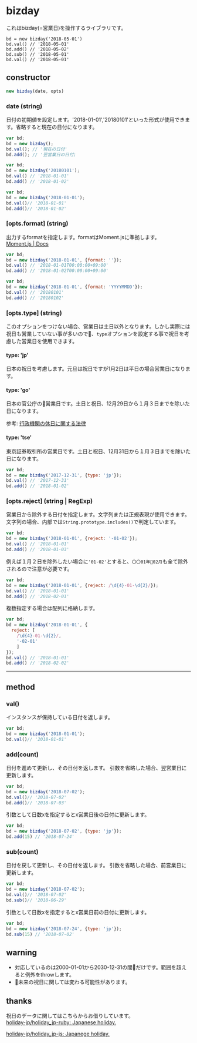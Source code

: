 # bizday

これはbizday(=営業日)を操作するライブラリです。

```
bd = new bizday('2018-05-01')
bd.val() // '2018-05-01'
bd.add() // '2018-05-02'
bd.sub() // '2018-05-01'
bd.val() // '2018-05-01'
```

## constructor

```js
new bizday(date, opts)
```

### date (string)
日付の初期値を設定します。'2018-01-01','20180101'といった形式が使用できます。省略すると現在の日付になります。

```js
var bd;
bd = new bizday();
bd.val(); // '現在の日付'
bd.add(); // '翌営業日の日付;
```

```js
var bd;
bd = new bizday('20180101');
bd.val() // '2018-01-01'
bd.add() // '2018-01-02'
```

```js
var bd;
bd = new bizday('2018-01-01');
bd.val()// '2018-01-01'
bd.add()// '2018-01-02'
```

### [opts.format] (string)
出力するformatを指定します。formatはMoment.jsに準拠します。  
[Moment\.js \| Docs](http://momentjs.com/docs/#/displaying/format/)


```js
var bd;
bd = new bizday('2018-01-01', {format: ''});
bd.val() // '2018-01-01T00:00:00+09:00'
bd.add() // '2018-01-02T00:00:00+09:00'
```

```js
var bd;
bd = new bizday('2018-01-01', {format: 'YYYYMMDD'});
bd.val() // '20180101'
bd.add() // '20180102'
```


### [opts.type] (string)
このオプションをつけない場合、営業日は土日以外となります。しかし実際には祝日も営業していない事が多いので、`type`オプションを設定する事で祝日を考慮した営業日を使用できます。

#### type: 'jp'
日本の祝日を考慮します。元旦は祝日ですが1月2日は平日の場合営業日になります。

#### type: 'go'
日本の官公庁の営業日です。土日と祝日、12月29日から１月３日までを除いた日になります。

参考: [行政機関の休日に関する法律](http://www.houko.com/00/01/S63/091.HTM)

#### type: 'tse'
東京証券取引所の営業日です。土日と祝日、12月31日から１月３日までを除いた日になります。

```js
var bd;
bd = new bizday('2017-12-31', {type: 'jp'});
bd.val() // '2017-12-31'
bd.add() // '2018-01-02'
```
### [opts.reject] (string | RegExp)
営業日から除外する日付を指定します。文字列または正規表現が使用できます。  
文字列の場合、内部では`String.prototype.includes()`で判定しています。

```js
var bd;
bd = new bizday('2018-01-01', {reject: '-01-02'});
bd.val() // '2018-01-01'
bd.add() // '2018-01-03'
```
例えば１月２日を除外したい場合に`'01-02'`とすると、`〇〇01年02月`も全て除外されるので注意が必要です。

```js
var bd;
bd = new bizday('2018-01-01', {reject: /\d{4}-01-\d{2}/});
bd.val() // '2018-01-01'
bd.add() // '2018-02-01'
```

複数指定する場合は配列に格納します。
```js
var bd;
bd = new bizday('2018-01-01', {
  reject: [
    /\d{4}-01-\d{2}/,
    '-02-01'
    ]
});
bd.val() // '2018-01-01'
bd.add() // '2018-02-02'
```
---
## method
### val()

インスタンスが保持している日付を返します。
```js
var bd;
bd = new bizday('2018-01-01');
bd.val()// '2018-01-01'
```

### add(count)
日付を進めて更新し、その日付を返します。
引数を省略した場合、翌営業日に更新します。
```js
var bd;
bd = new bizday('2018-07-02');
bd.val()// '2018-07-02'
bd.add()// '2018-07-03'
```

引数として日数xを指定するとx営業日後の日付に更新します。

```js
var bd;
bd = new bizday('2018-07-02', {type: 'jp'});
bd.add(15) // '2018-07-24'
```


### sub(count)
日付を戻して更新し、その日付を返します。
引数を省略した場合、前営業日に更新します。

```js
var bd;
bd = new bizday('2018-07-02');
bd.val()// '2018-07-02'
bd.sub()// '2018-06-29'
```

引数として日数xを指定するとx営業日前の日付に更新します。

```js
var bd;
bd = new bizday('2018-07-24', {type: 'jp'});
bd.sub(15) // '2018-07-02'
```

## warning

- 対応しているのは2000-01-01から2030-12-31の間だけです。範囲を超えると例外をthrowします。
- 未来の祝日に関しては変わる可能性があります。

## thanks

祝日のデータに関してはこちらからお借りしています。  
[holiday\-jp/holiday\_jp\-ruby: Japanese holiday\.](https://github.com/holiday-jp/holiday_jp-ruby)

[holiday\-jp/holiday\_jp\-js: Japanege holiday\.](https://github.com/holiday-jp/holiday_jp-js)
